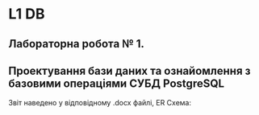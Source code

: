 # L1 DB

## Лабораторна робота № 1.
## Проектування бази даних та ознайомлення з базовими операціями СУБД PostgreSQL

Звiт наведено у вiдповiдному .docx файлi,
ER Схема:

